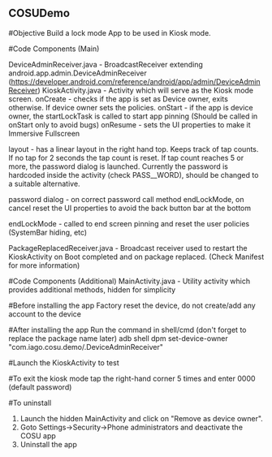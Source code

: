 ## COSUDemo

#Objective
Build a lock mode App to be used in Kiosk mode.

#Code Components (Main)

DeviceAdminReceiver.java - BroadcastReceiver extending android.app.admin.DeviceAdminReceiver (https://developer.android.com/reference/android/app/admin/DeviceAdminReceiver)
KioskActivity.java - Activity which will serve as the Kiosk mode screen.
onCreate - checks if the app is set as Device owner, exits otherwise. If device owner sets the policies.
onStart - if the app is device owner, the startLockTask is called to start app pinning (Should be called in onStart only to avoid bugs)
onResume - sets the UI properties to make it Immersive Fullscreen

layout - has a linear layout in the right hand top. Keeps track of tap counts. If no tap for 2 seconds the tap count is reset. If tap count reaches 5 or more, the password dialog is launched.
Currently the password is hardcoded inside the activity (check PASS__WORD), should be changed to a suitable alternative.

password dialog - on correct password call method endLockMode, on cancel reset the UI properties to avoid the back button bar at the bottom

endLockMode - called to end screen pinning and reset the user policies (SystemBar hiding, etc)

PackageReplacedReceiver.java - Broadcast receiver used to restart the KioskActivity on Boot completed and on package replaced. (Check Manifest for more information)

#Code Components (Additional)
MainActivity.java - Utility activity which provides additional methods, hidden for simplicity

#Before installing the app
Factory reset the device, do not create/add any account to the device

#After installing the app
Run the command in shell/cmd (don't forget to replace the package name later)
adb shell dpm set-device-owner "com.iago.cosu.demo/.DeviceAdminReceiver"

#Launch the KioskActivity to test

#To exit the kiosk mode tap the right-hand corner 5 times and enter 0000 (default password)

#To uninstall
1. Launch the hidden MainActivity and click on "Remove as device owner".
2. Goto Settings->Security->Phone administrators and deactivate the COSU app
3. Uninstall the app
